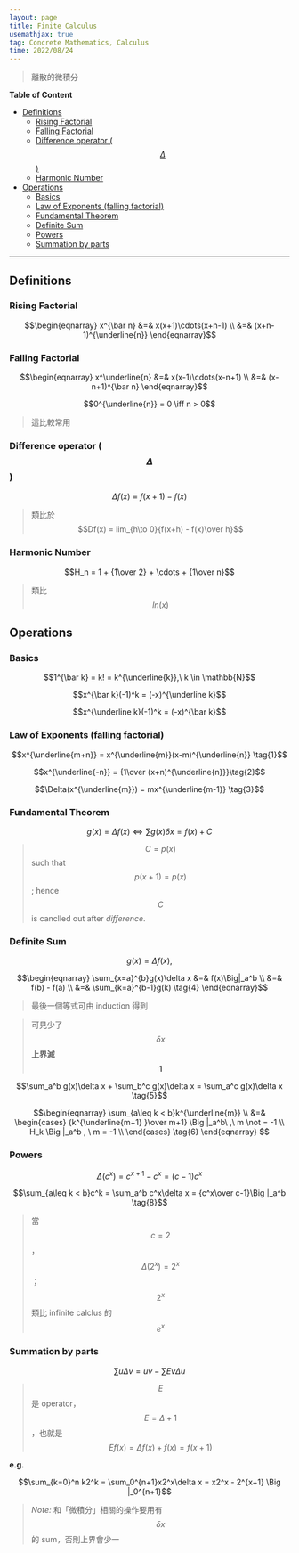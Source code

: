 ```yaml
---
layout: page
title: Finite Calculus
usemathjax: true
tag: Concrete Mathematics, Calculus
time: 2022/08/24
---
```


> 離散的微積分

**Table of Content**
- [Definitions](#definitions)
  - [Rising Factorial](#rising-factorial)
  - [Falling Factorial](#falling-factorial)
  - [Difference operator ($$\Delta$$)](#difference-operator-delta)
  - [Harmonic Number](#harmonic-number)
- [Operations](#operations)
  - [Basics](#basics)
  - [Law of Exponents (falling factorial)](#law-of-exponents-falling-factorial)
  - [Fundamental Theorem](#fundamental-theorem)
  - [Definite Sum](#definite-sum)
  - [Powers](#powers)
  - [Summation by parts](#summation-by-parts)

---

## Definitions
### Rising Factorial

$$\begin{eqnarray}
    x^{\bar n} &=& x(x+1)\cdots(x+n-1) \\
    &=& (x+n-1)^{\underline{n}}
\end{eqnarray}$$


### Falling Factorial

$$\begin{eqnarray}
    x^\underline{n} &=& x(x-1)\cdots(x-n+1) \\
    &=& (x-n+1)^{\bar n}
\end{eqnarray}$$


$$0^{\underline{n}} = 0 \iff n > 0$$

> 這比較常用

### Difference operator ($$\Delta$$)

$$\Delta f(x) \equiv f(x+1) - f(x)$$

> 類比於 $$Df(x) = lim_{h\to 0}{f(x+h) - f(x)\over h}$$

### Harmonic Number

$$H_n = 1 + {1\over 2} + \cdots + {1\over n}$$

> 類比 $$ln(x)$$

## Operations

### Basics

$$1^{\bar k} = k! = k^{\underline{k}},\ k \in \mathbb{N}$$

$$x^{\bar k}(-1)^k = (-x)^{\underline k}$$

$$x^{\underline k}(-1)^k = (-x)^{\bar k}$$

### Law of Exponents (falling factorial)

$$x^{\underline{m+n}} = x^{\underline{m}}(x-m)^{\underline{n}} \tag{1}$$

$$x^{\underline{-n}} = {1\over (x+n)^{\underline{n}}}\tag{2}$$

$$\Delta(x^{\underline{m}}) = mx^{\underline{m-1}} \tag{3}$$

### Fundamental Theorem

$$g(x) = \Delta f(x) \iff \sum g(x)\delta x = f(x) + C$$

> $$C = p(x)$$ such that $$p(x+1) = p(x)$$; hence $$C$$ is canclled out after *difference*.

### Definite Sum

$$g(x) = \Delta f(x),$$

$$\begin{eqnarray}
\sum_{x=a}^{b}g(x)\delta x &=& f(x)\Big|_a^b \\
&=& f(b) - f(a) \\
&=& \sum_{k=a}^{b-1}g(k) \tag{4}
\end{eqnarray}$$

> 最後一個等式可由 induction 得到

> 可見少了 $$\delta x$$ **上界減 $$1$$**

$$\sum_a^b g(x)\delta x + \sum_b^c g(x)\delta x = \sum_a^c g(x)\delta x \tag{5}$$

$$\begin{eqnarray} 
\sum_{a\leq k < b}k^{\underline{m}} \\ &=&
\begin{cases}
{k^{\underline{m+1} }\over m+1} \Big |_a^b\ ,\ m \not = -1 \\
H_k \Big |_a^b , \ m = -1 \\
\end{cases} \tag{6}
\end{eqnarray}
$$

### Powers

$$\Delta(c^x) = c^{x+1} - c^x = (c-1)c^x \tag{7}$$

$$\sum_{a\leq k < b}c^k = \sum_a^b c^x\delta x = {c^x\over c-1}\Big |_a^b \tag{8}$$

> 當 $$c=2$$，$$\Delta(2^x) = 2^x$$；$$2^x$$ 類比 infinite calclus 的 $$e^x$$

### Summation by parts

$$\sum u\Delta v = uv - \sum Ev\Delta u \tag{9}$$

> $$E$$ 是 operator，$$E = \Delta + 1$$，也就是 $$Ef(x) = \Delta f(x) + f(x) = f(x+1)$$

**e.g.**

$$\sum_{k=0}^n k2^k = \sum_0^{n+1}x2^x\delta x = x2^x - 2^{x+1} \Big |_0^{n+1}$$

> *Note:* 和「微積分」相關的操作要用有 $$\delta x$$ 的 sum，否則上界會少一